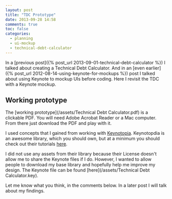 ```yaml
---
layout: post
title: "TDC Prototype"
date: 2013-09-28 14:58
comments: true
toc: false
categories: 
  - planning
  - ui-mockup
  - technical-debt-calculator
---
```


In a [previous post]({% post_url 2013-09-01-technical-debt-calculator %}) I talked about creating a Technical Debt Calculator.  And in an [even earlier]({% post_url 2012-08-14-using-keynote-for-mockups %}) post I talked about using Keynote to mockup UIs before coding.  Here I revisit the TDC with a Keynote mockup.

<!-- more -->

## Working prototype ##

The [working prototype](/assets/Technical Debt Calculator.pdf) is a clickable PDF.  You will need Adobe Acrobat Reader or a Mac computer.  From there just download the PDF and play with it.

I used concepts that I gained from working with [Keynotopia](http://keynotopia.com/).  Keynotopdia is an awesome library, which you should own, but at a minimum you should check out their tutorials [here]().  

I did not use any assets from their library because their License doesn't allow me to share the Keynote files if I do.  However, I wanted to allow people to download my base library and hopefully help me improve my design.  The Keynote file can be found [here](/assets/Technical Debt Calculator.key).

Let me know what you think, in the comments below.  In a later post I will talk about my findings.